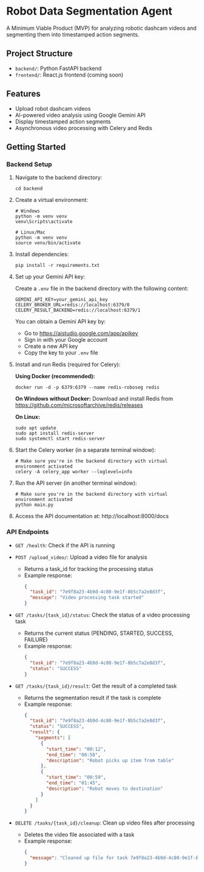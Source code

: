 # Robot Data Segmentation Agent

A Minimum Viable Product (MVP) for analyzing robotic dashcam videos and segmenting them into timestamped action segments.

## Project Structure

- `backend/`: Python FastAPI backend
- `frontend/`: React.js frontend (coming soon)

## Features

- Upload robot dashcam videos
- AI-powered video analysis using Google Gemini API
- Display timestamped action segments
- Asynchronous video processing with Celery and Redis

## Getting Started

### Backend Setup

1. Navigate to the backend directory:
   ```
   cd backend
   ```

2. Create a virtual environment:
   ```
   # Windows
   python -m venv venv
   venv\Scripts\activate
   
   # Linux/Mac
   python -m venv venv
   source venv/bin/activate
   ```

3. Install dependencies:
   ```
   pip install -r requirements.txt
   ```

4. Set up your Gemini API key:
   
   Create a `.env` file in the backend directory with the following content:
   ```
   GEMINI_API_KEY=your_gemini_api_key
   CELERY_BROKER_URL=redis://localhost:6379/0
   CELERY_RESULT_BACKEND=redis://localhost:6379/1
   ```
   
   You can obtain a Gemini API key by:
   - Go to https://aistudio.google.com/app/apikey
   - Sign in with your Google account
   - Create a new API key
   - Copy the key to your `.env` file

5. Install and run Redis (required for Celery):

   **Using Docker (recommended):**
   ```
   docker run -d -p 6379:6379 --name redis-roboseg redis
   ```

   **On Windows without Docker:**
   Download and install Redis from https://github.com/microsoftarchive/redis/releases

   **On Linux:**
   ```
   sudo apt update
   sudo apt install redis-server
   sudo systemctl start redis-server
   ```

6. Start the Celery worker (in a separate terminal window):
   ```
   # Make sure you're in the backend directory with virtual environment activated
   celery -A celery_app worker --loglevel=info
   ```

7. Run the API server (in another terminal window):
   ```
   # Make sure you're in the backend directory with virtual environment activated
   python main.py
   ```

8. Access the API documentation at: http://localhost:8000/docs

### API Endpoints

- `GET /health`: Check if the API is running
- `POST /upload_video/`: Upload a video file for analysis
  - Returns a task_id for tracking the processing status
  - Example response:
    ```json
    {
      "task_id": "7e9f8a23-4b9d-4c80-9e1f-8b5c7a2e8d3f",
      "message": "Video processing task started"
    }
    ```

- `GET /tasks/{task_id}/status`: Check the status of a video processing task
  - Returns the current status (PENDING, STARTED, SUCCESS, FAILURE)
  - Example response:
    ```json
    {
      "task_id": "7e9f8a23-4b9d-4c80-9e1f-8b5c7a2e8d3f",
      "status": "SUCCESS"
    }
    ```

- `GET /tasks/{task_id}/result`: Get the result of a completed task
  - Returns the segmentation result if the task is complete
  - Example response:
    ```json
    {
      "task_id": "7e9f8a23-4b9d-4c80-9e1f-8b5c7a2e8d3f",
      "status": "SUCCESS",
      "result": {
        "segments": [
          {
            "start_time": "00:12",
            "end_time": "00:58",
            "description": "Robot picks up item from table"
          },
          {
            "start_time": "00:59",
            "end_time": "01:45",
            "description": "Robot moves to destination"
          }
        ]
      }
    }
    ```

- `DELETE /tasks/{task_id}/cleanup`: Clean up video files after processing
  - Deletes the video file associated with a task
  - Example response:
    ```json
    {
      "message": "Cleaned up file for task 7e9f8a23-4b9d-4c80-9e1f-8b5c7a2e8d3f"
    }
    ```
